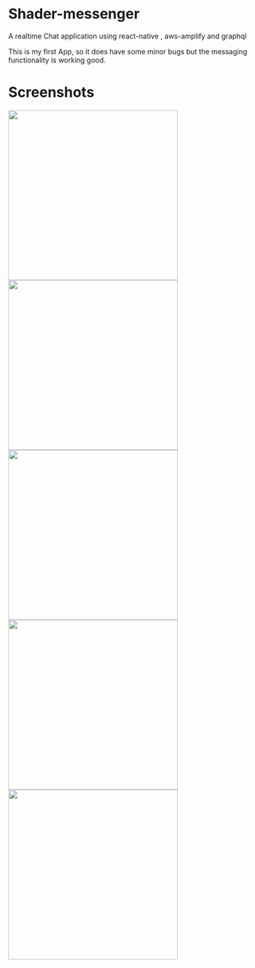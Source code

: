 # Shader-messenger
A realtime Chat application using react-native , aws-amplify and graphql

This is my first App, so it does have some minor bugs but the messaging functionality is working good.

# Screenshots

<img src="https://github.com/darkrider88/Shader-messenger/blob/main/screenshots/shader1.png" width="340"/>
<img src="https://github.com/darkrider88/Shader-messenger/blob/main/screenshots/shader2.png" width="340"/>
<img src="https://github.com/darkrider88/Shader-messenger/blob/main/screenshots/shader3.png" width="340"/>
<img src="https://github.com/darkrider88/Shader-messenger/blob/main/screenshots/shader4.png" width="340"/>
<img src="https://github.com/darkrider88/Shader-messenger/blob/main/screenshots/shader5.png" width="340"/>

